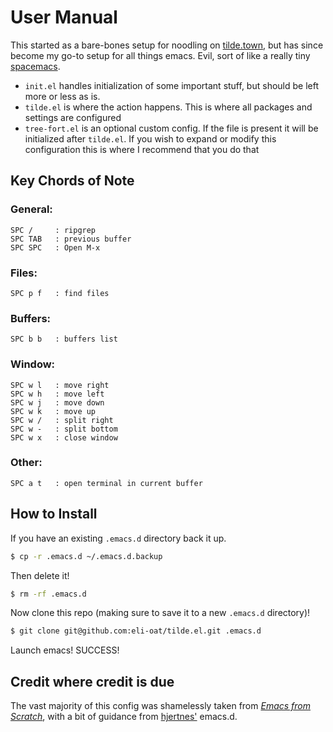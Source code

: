 # User Manual 

This started as a bare-bones setup for noodling on [tilde.town](https://tilde.town), but has since become my go-to setup for all things emacs. Evil, sort of like a really tiny [spacemacs](http://spacemacs.org/).

- `init.el` handles initialization of some important stuff, but should be left more or less as is. 
- `tilde.el` is where the action happens. This is where all packages and settings are configured
- `tree-fort.el` is an optional custom config. If the file is present it will be initialized after `tilde.el`. If you wish to expand or modify this configuration this is where I recommend that you do that 

## Key Chords of Note
### General:
```
SPC /     : ripgrep
SPC TAB   : previous buffer
SPC SPC   : Open M-x
```
### Files:
```
SPC p f   : find files
```
### Buffers:
```
SPC b b   : buffers list
```
### Window:
```
SPC w l   : move right
SPC w h   : move left
SPC w j   : move down
SPC w k   : move up
SPC w /   : split right
SPC w -   : split bottom
SPC w x   : close window
```
### Other:
```
SPC a t   : open terminal in current buffer
```

## How to Install

If you have an existing `.emacs.d` directory back it up. 

```bash
$ cp -r .emacs.d ~/.emacs.d.backup
```

Then delete it! 

```bash
$ rm -rf .emacs.d
```

Now clone this repo (making sure to save it to a new `.emacs.d` directory)! 

```bash
$ git clone git@github.com:eli-oat/tilde.el.git .emacs.d
```

Launch emacs! SUCCESS!

## Credit where credit is due 

The vast majority of this config was shamelessly taken from [*Emacs from Scratch*](https://huytd.github.io/emacs-from-scratch.html), with a bit of guidance from [hjertnes'](https://github.com/hjertnes/emacs.d) emacs.d.
